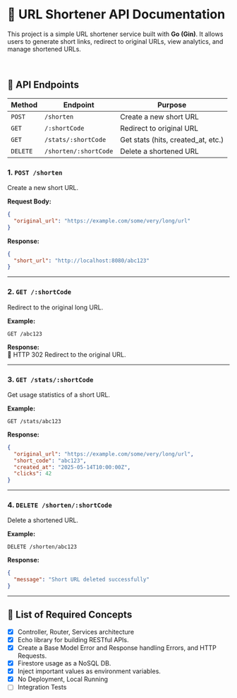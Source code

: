 
# 📌 URL Shortener API Documentation

This project is a simple URL shortener service built with **Go (Gin)**. It allows users to generate short links, redirect to original URLs, view analytics, and manage shortened URLs.

<br>

## 🔗 API Endpoints

| Method   | Endpoint              | Purpose                             |
| -------- | --------------------- | ----------------------------------- |
| `POST`   | `/shorten`            | Create a new short URL              |
| `GET`    | `/:shortCode`         | Redirect to original URL            |
| `GET`    | `/stats/:shortCode`   | Get stats (hits, created\_at, etc.) |
| `DELETE` | `/shorten/:shortCode` | Delete a shortened URL              |


### 1. `POST /shorten`

Create a new short URL.

**Request Body:**
```json
{
  "original_url": "https://example.com/some/very/long/url"
}
```

**Response:**
```json
{
  "short_url": "http://localhost:8080/abc123"
}
```

---

### 2. `GET /:shortCode`

Redirect to the original long URL.

**Example:**
```
GET /abc123
```

**Response:**  
🔁 HTTP 302 Redirect to the original URL.

---

### 3. `GET /stats/:shortCode`

Get usage statistics of a short URL.

**Example:**
```
GET /stats/abc123
```

**Response:**
```json
{
  "original_url": "https://example.com/some/very/long/url",
  "short_code": "abc123",
  "created_at": "2025-05-14T10:00:00Z",
  "clicks": 42
}
```

---

### 4. `DELETE /shorten/:shortCode`

Delete a shortened URL.

**Example:**
```
DELETE /shorten/abc123
```

**Response:**
```json
{
  "message": "Short URL deleted successfully"
}
```

---

## 🚀 List of Required Concepts
- [X] Controller, Router, Services architecture
- [X] Echo library for building RESTful APIs.  
- [X] Create a Base Model Error and Response handling Errors, and HTTP Requests.
- [X] Firestore usage as a NoSQL DB.
- [X] Inject important values as environment variables.
- [X] No Deployment, Local Running
- [ ] Integration Tests
